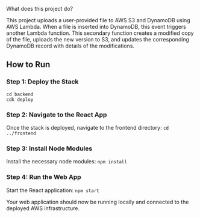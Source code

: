 

What does this project do?

This project uploads a user-provided file to AWS S3 and DynamoDB using AWS Lambda. When a file is inserted into DynamoDB, this event triggers another Lambda function. This secondary function creates a modified copy of the file, uploads the new version to S3, and updates the corresponding DynamoDB record with details of the modifications.

## How to Run

### Step 1: Deploy the Stack
```
cd backend
cdk deploy
```

### Step 2: Navigate to the React App

Once the stack is deployed, navigate to the frontend directory:
    ```
    cd ../frontend
    ```

### Step 3: Install Node Modules

Install the necessary node modules:
    ```
    npm install
    ```

### Step 4: Run the Web App

Start the React application:
    ```
    npm start
    ```

Your web application should now be running locally and connected to the deployed AWS infrastructure.
